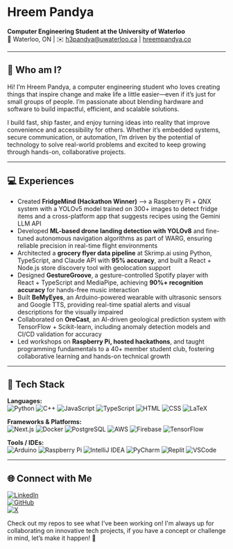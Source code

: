 # Hreem Pandya 
**Computer Engineering Student at the University of Waterloo**  
📍 Waterloo, ON | ✉️ h3pandya@uwaterloo.ca | [hreempandya.co](https://hreempandya.co)

---

## 👋 Who am I?

Hi! I’m Hreem Pandya, a computer engineering student who loves creating things that inspire change and make life a little easier—even if it’s just for small groups of people. I’m passionate about blending hardware and software to build impactful, efficient, and scalable solutions.  

I build fast, ship faster, and enjoy turning ideas into reality that improve convenience and accessibility for others. Whether it’s embedded systems, secure communication, or automation, I’m driven by the potential of technology to solve real-world problems and excited to keep growing through hands-on, collaborative projects.  


---

## 💻 Experiences

- Created **FridgeMind (Hackathon Winner)** --> a Raspberry Pi + QNX system with a YOLOv5 model trained on 300+ images to detect fridge items and a cross-platform app that suggests recipes using the Gemini LLM API
- Developed **ML-based drone landing detection with YOLOv8** and fine-tuned autonomous navigation algorithms as part of WARG, ensuring reliable precision in real-time flight environments  
- Architected a **grocery flyer data pipeline** at Skrimp.ai using Python, TypeScript, and Claude API with **95% accuracy**, and built a React + Node.js store discovery tool with geolocation support    
- Designed **GestureGroove**, a gesture-controlled Spotify player with React + TypeScript and MediaPipe, achieving **90%+ recognition accuracy** for hands-free music interaction  
- Built **BeMyEyes**, an Arduino-powered wearable with ultrasonic sensors and Google TTS, providing real-time spatial alerts and visual descriptions for the visually impaired  
- Collaborated on **OreCast**, an AI-driven geological prediction system with TensorFlow + Scikit-learn, including anomaly detection models and CI/CD validation for accuracy  
- Led workshops on **Raspberry Pi, hosted hackathons**, and taught programming fundamentals to a 40+ member student club, fostering collaborative learning and hands-on technical growth  

---

## 🔧 Tech Stack
**Languages:**  
![Python](https://img.shields.io/badge/Python-3670A0?style=for-the-badge&logo=python&logoColor=white)
![C++](https://img.shields.io/badge/C++-00599C?style=for-the-badge&logo=cplusplus&logoColor=white)
![JavaScript](https://img.shields.io/badge/JavaScript-F7DF1E?style=for-the-badge&logo=javascript&logoColor=black)
![TypeScript](https://img.shields.io/badge/TypeScript-3178C6?style=for-the-badge&logo=typescript&logoColor=white)
![HTML](https://img.shields.io/badge/HTML-E34F26?style=for-the-badge&logo=html5&logoColor=white)
![CSS](https://img.shields.io/badge/CSS-1572B6?style=for-the-badge&logo=css3&logoColor=white)
![LaTeX](https://img.shields.io/badge/LaTeX-47A141?style=for-the-badge&logo=LaTeX&logoColor=white)

**Frameworks & Platforms:**  
![Next.js](https://img.shields.io/badge/Next.js-000000?style=for-the-badge&logo=nextdotjs&logoColor=white)
![Docker](https://img.shields.io/badge/Docker-2496ED?style=for-the-badge&logo=docker&logoColor=white)
![PostgreSQL](https://img.shields.io/badge/PostgreSQL-336791?style=for-the-badge&logo=postgresql&logoColor=white)
![AWS](https://img.shields.io/badge/AWS-FF9900?style=for-the-badge&logo=amazonaws&logoColor=white)
![Firebase](https://img.shields.io/badge/Firebase-FFCA28?style=for-the-badge&logo=firebase&logoColor=black)
![TensorFlow](https://img.shields.io/badge/TensorFlow-FF6F00?style=for-the-badge&logo=tensorflow&logoColor=white)

**Tools / IDEs:**  
![Arduino](https://img.shields.io/badge/Arduino-00979D?style=for-the-badge&logo=arduino&logoColor=white)
![Raspberry Pi](https://img.shields.io/badge/Raspberry%20Pi-A22846?style=for-the-badge&logo=Raspberry%20Pi&logoColor=white)
![IntelliJ IDEA](https://img.shields.io/badge/IntelliJ_IDEA-000000.svg?style=for-the-badge&logo=intellij-idea&logoColor=white)
![PyCharm](https://img.shields.io/badge/PyCharm-000000.svg?&style=for-the-badge&logo=PyCharm&logoColor=white)
![Replit](https://img.shields.io/badge/Replit-667881?style=for-the-badge&logo=replit&logoColor=white)
![VSCode](https://img.shields.io/badge/VSCode-0078D4?style=for-the-badge&logo=visual%20studio%20code&logoColor=white)

---

## 🌐 Connect with Me
[![LinkedIn](https://img.shields.io/badge/LinkedIn-Connect-blue?style=for-the-badge&logo=linkedin&logoColor=white)](https://www.linkedin.com/in/hreem-pandya-7b74a0275/)  
[![GitHub](https://img.shields.io/badge/GitHub-Follow-lightgrey?style=for-the-badge&logo=github&logoColor=white)](https://github.com/HreemPandya)  
[![X](https://img.shields.io/badge/X-Follow-black?style=for-the-badge&logo=x&logoColor=white)](https://x.com/HreemPandya)


Check out my repos to see what I've been working on! I'm always up for collaborating on innovative tech projects, if you have a concept or challenge in mind, let’s make it happen! 🌟
